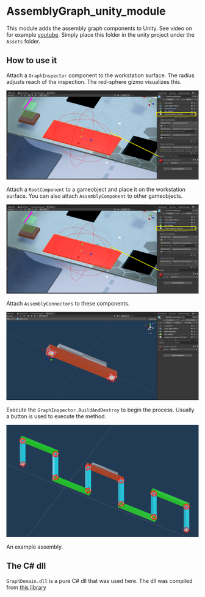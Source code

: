 # AssemblyGraph_unity_module

This module adds the assembly graph components to Unity.
See video on for example [youtube](https://www.youtube.com/watch?v=EvswdwAIvpQ&feature=youtu.be). Simply place this folder in the unity project under the `Assets` folder.

## How to use it
Attach a `GraphInspector` component to the workstation surface. The radius adjusts reach of the inspection.  The red-sphere gizmo visualizes this.

<img src='Inspector.PNG' >

Attach a `RootComponent` to a gameobject and place it on the workstation surface. You can also attach `AssemblyComponent` to other gameobjects.

<img src='Inspector.PNG' >

Attach `AssemblyConnectors` to these components.

<img src='Connector.PNG'>

Execute the `GraphInspector.BuildAndDestroy` to begin the process. Usually a button is used to execute the method.


<img src='Assembly.PNG'>


An example assembly.

## The C# dll

`GraphDomain.dll` is a pure C# dll that was used here. The dll was compiled from [this library](https://github.com/Steedalion/AssemblyGraph)

